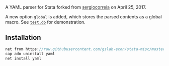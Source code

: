 A YAML parser for Stata forked from [sergiocorreia](https://github.com/sergiocorreia/stata-misc/tree/75a8b251bec02ba590c862cc395c4b95077d8a95) on April 25, 2017.

A new option `global` is added, which stores the parsed contents as a global macro. See [`test.do`](https://github.com/gslab-econ/stata-misc/blob/8f428a320960130b5a90b9c4f2ff0aea417db761/test.do) for demonstration.

## Installation

```stata
net from https://raw.githubusercontent.com/gslab-econ/stata-misc/master/
cap ado uninstall yaml
net install yaml
```
